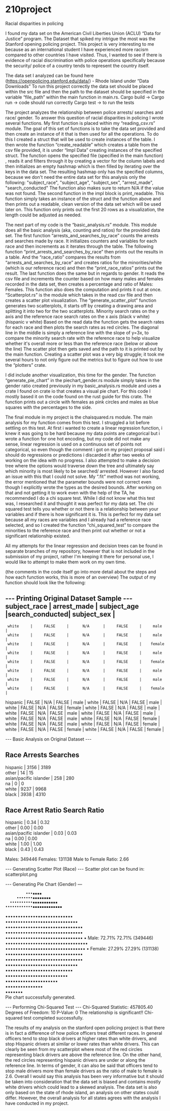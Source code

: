 # 210project

Racial disparities in policing

I found my data set on the American Civil Liberties Union (ACLU) “Data for Justice” program. The Dataset that spiked my intrigue the most was the Stanford opening policing project. This project is very interesting to me because as an international student I have experienced more racism compared to other countries I have visited. Thus, I wanted to see if there is evidence of racial discrimination with police operations specifically because the security/ police of a country tends to represent the country itself. 

The data set I analyzed can be found here (https://openpolicing.stanford.edu/data/) - Rhode Island under “Data Downloads”
To run this project correctly the data set should be placed within the src file and then the path to the dataset should be specified in the variable “file_path” within the main function in main.rs. 
Cargo build → Cargo run → code should run correctly
Cargo test → to run the tests 

The project analyzes the relationship between police arrests/ searches and race/ gender. To answer this question of racial disparities in policing I wrote several functions. My first function is placed within my “reading_csv.rs” module. The goal of this set of functions is to take the data set provided and then create an instance of it that is then used for all the operations. To do this I created a struct that will be used to create instances of the table. I then wrote the function “create_readable” which creates a table from the csv file provided, it is under “Impl Data” creating instances of the specified struct. The function opens the specified file (specified in the main function) , reads it and filters through it by creating a vector for the column labels and then initializes an empty hashmap which is then filled by iterating over the keys in the data set. The resulting hashmap only has the specified columns, because we don't need the entire data set for this analysis only the following: "subject_race", "subject_age", "subject_sex", "arrest_made", "search_conducted" The function also makes sure to return N/A if the value was not found. The second function in the impl block is print_readable. This function simply takes an instance of the struct and the function above and then prints out a readable, clean version of the data set which will be used later on. This function only prints out the first 20 rows as a visualization, the length could be adjusted as needed. 

The next part of my code is the “basic_analysis.rs” module. This module does all the basic analysis (aka, counting and ratios) for the provided data set. The first function “arrests_and_searches_by_race” counts the arrests and searches made by race. It initializes counters and variables for each race and then increments as it iterates through the table. The following function “print_arrests_and_searches_by_race” then prints out the results in a table. And the “race_ratio” compares the results from “arrests_and_searches_by_race” and creates ratios for the minorities/white (which is our reference race) and then the “print_race_ratios” prints out the result. The last function does the same but in regards to gender. It reads the csv file and increments the counter based on how many males and females recorded in the data set, then creates a percentage and ratio of Males: Females. This function also does the computation and prints it out at once. 
“Scatterplot.rs” is the module which takes in the read csv file and then creates a scatter plot visualization. The “generate_scatter_plot” function generates two scatterplots, it starts off by creating a drawing area and splitting it into two for the two scatterplots. Minority search rates on the y axis and the reference race search rates on the x axis (black v white) (hispanic v white) Based on the read data the function gets the search rates for each race and then plots the search rates as red circles. The diagonal line in the middle is simply a reference line with the slope of y=3x, to compare the minority search rate with the reference race to help visualize whether it's overall more or less than the reference race (below or above the line) The scatter plot then gets saved and the path to it is printed out by the main function. 
Creating a scatter plot was a very big struggle; it took me several hours to not only figure out the metrics but to figure out how to use the “plotters” crate. 

I did include another visualization, this time for the gender. The function “generate_pie_chart” in the piechart_gender.rs module simply takes in the gender ratio created previously in my basic_analysis.rs module and uses a crate I found on crate io that creates a visual pie chart. For this code I mostly based it on the code found on the rust guide for this crate. The function prints out a circle with females as pink circles and males as blue squares with the percentages to the side. 

The final module in my project is the chaisquared.rs module. The main analysis for my function comes from this test. I struggled a lot before settling on this test. At first i wanted to create a linear regression function, i knew it was going to be hard because my data points are categorical but i wrote a function for one hot encoding, but my code did not make any sense, linear regression is used on a continuous set of points not categorical, so even though the comment i got on my project proposal said i should do regressions or predictions i discarded it after two weeks of working on the idea with no progress. I also attempted to make a decision tree where the options would traverse down the tree and ultimately say which minority is most likely to be searched/ arrested. However I also faced an issue with this that I could not solve. My “.fit” method was not working, the error mentioned that the parameter bounds were not correct even though I explicitly wrote the types as the desired bounds. After working on that and not getting it to work even with the help of the TA, he recommended I do a chi square test. While I did not know what this test was, I researched it and thought it was perfect for my data set. The chi squared test tells you whether or not there is a relationship between your variables and if there is how significant it is. This is perfect for my data set because all my races are variables and I already had a reference race selected, and so I created the function “chi_squared_test” to compare the minorities to the reference race and then print out whether or not a significant relationship existed.

All my attempts for the linear regression and decision trees can be found in separate branches of my repository, however that is not included in the submission of my project, rather I'm keeping it there for personal use, I would like to attempt to make them work on my own time. 

(the comments in the code itself go into more detail about the steps and how each function works, this is more of an overview) 
The output of my function should look like the following:

--- Printing Original Dataset Sample ---
 subject_race  |  arrest_made  |  subject_age  |search_conducted|  subject_sex  |
--------------------------------------------------------------------------------
     white     |     FALSE     |      N/A      |     FALSE     |     male      |
     white     |     FALSE     |      N/A      |     FALSE     |     male      |
     white     |     FALSE     |      N/A      |     FALSE     |    female     |
     white     |     FALSE     |      N/A      |     FALSE     |     male      |
     white     |     FALSE     |      N/A      |     FALSE     |    female     |
     white     |     FALSE     |      N/A      |     FALSE     |     male      |
     white     |     FALSE     |      N/A      |     FALSE     |     male      |
     white     |     FALSE     |      N/A      |     FALSE     |    female     |
   hispanic    |     FALSE     |      N/A      |     FALSE     |     male      |
     white     |     FALSE     |      N/A      |     FALSE     |     male      |
     white     |     FALSE     |      N/A      |     FALSE     |    female     |
     white     |     FALSE     |      N/A      |     FALSE     |     male      |
     white     |     FALSE     |      N/A      |     FALSE     |     male      |
     white     |     FALSE     |      N/A      |     FALSE     |     male      |
     white     |     FALSE     |      N/A      |     FALSE     |     male      |
     white     |     FALSE     |      N/A      |     FALSE     |    female     |
     white     |     FALSE     |      N/A      |     FALSE     |     male      |
     white     |     FALSE     |      N/A      |     FALSE     |    female     |
     white     |     FALSE     |      N/A      |     FALSE     |    female     |
     white     |     FALSE     |      N/A      |     FALSE     |    female     |

--- Basic Analysis on Original Dataset ---

Race                 Arrests         Searches       
--------------------------------------------------
hispanic                  | 3156       | 3189      
other                     | 14         | 15        
asian/pacific islander    | 258        | 280       
na                        | 0          | 0         
white                     | 9237       | 9968      
black                     | 3938       | 4310      

Race                 Arrest Ratio    Search Ratio   
--------------------------------------------------
hispanic                  | 0.34                 | 0.32                
other                     | 0.00                 | 0.00                
asian/pacific islander    | 0.03                 | 0.03                
na                        | 0.00                 | 0.00                
white                     | 1.00                 | 1.00                
black                     | 0.43                 | 0.43                

Males: 349446
Females: 131138
Male to Female Ratio: 2.66

--- Generating Scatter Plot (Race) ---
Scatter plot can be found in: scatterplot.png

--- Generating Pie Chart (Gender) —

             •••▪▪▪▪               
         •••••••▪▪▪▪▪▪▪▪           
      ••••••••••▪▪▪▪▪▪▪▪▪▪▪        
    ••••••••••••▪▪▪▪▪▪▪▪▪▪▪▪▪      
   •••••••••••••▪▪▪▪▪▪▪▪▪▪▪▪▪▪      
  ••••••••••••••▪▪▪▪▪▪▪▪▪▪▪▪▪▪▪   
 •••••••••••••••▪▪▪▪▪▪▪▪▪▪▪▪▪▪▪▪   
 •••••••••••••••▪▪▪▪▪▪▪▪▪▪▪▪▪▪▪▪   
 •••••••••••••••▪▪▪▪▪▪▪▪▪▪▪▪▪▪▪▪   ▪ Male: 72.71% 72.71% (349446)
••••••••••••••••▪▪▪▪▪▪▪▪▪▪▪▪▪▪▪▪▪  
 •••••••••▪▪▪▪▪▪▪▪▪▪▪▪▪▪▪▪▪▪▪▪▪▪▪   • Female: 27.29% 27.29% (131138)
 ••▪▪▪▪▪▪▪▪▪▪▪▪▪▪▪▪▪▪▪▪▪▪▪▪▪▪▪▪▪   
 ▪▪▪▪▪▪▪▪▪▪▪▪▪▪▪▪▪▪▪▪▪▪▪▪▪▪▪▪▪▪▪   
  ▪▪▪▪▪▪▪▪▪▪▪▪▪▪▪▪▪▪▪▪▪▪▪▪▪▪▪▪▪    
   ▪▪▪▪▪▪▪▪▪▪▪▪▪▪▪▪▪▪▪▪▪▪▪▪▪▪▪     
    ▪▪▪▪▪▪▪▪▪▪▪▪▪▪▪▪▪▪▪▪▪▪▪▪▪      
      ▪▪▪▪▪▪▪▪▪▪▪▪▪▪▪▪▪▪▪▪▪        
         ▪▪▪▪▪▪▪▪▪▪▪▪▪▪▪           
             ▪▪▪▪▪▪▪               
Pie chart successfully generated. 

--- Performing Chi-Squared Test ---
Chi-Squared Statistic: 457805.40
Degrees of Freedom: 10
P-Value: 0
The relationship is significant!!
Chi-squared test completed successfully.

The results of my analysis on the stanford open policing project is that there is in fact a difference of how police officers treat different races. In general officers tend to stop black drivers at higher rates than white drivers, and stop Hispanic drivers at similar or lower rates than white drivers. This can clearly be seen from my scatterplot where most of the red circles representing black drivers are above the reference line. On the other hand, the red circles representing hispanic drivers are under or along the reference line. In terms of gender, it can also be said that officers tend to stop male drivers more than female drivers as the ratio of male to female is 2.6. Overall I would say this analysis has been very informative but it should be taken into consideration that the data set is biased and contains mostly white drivers which could lead to a skewed analysis. The data set is also only based on the state of rhode island, an analysis on other states could differ. However, the overall analysis for all states agrees with the analysis I have conducted in my project.
